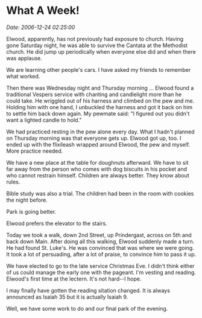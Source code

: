 # What A Week! #

*Date: 2006-12-24 02:25:00*

Elwood, apparently, has not previously had exposure to church. Having
gone Saturday night, he was able to survive the Cantata at the
Methodist church. He did jump up periodically when everyone else did
and when there was applause.

We are learning other people's cars. I have asked my friends to
remember what worked.

Then there was Wednesday night and Thursday morning ... Elwood found a
traditional Vespers service with chanting and candlelight more than he
could take. He wriggled out of his harness and climbed on the pew and
me. Holding him with one hand, I unbuckled the harness and got it back
on him to settle him back down again. My pewmate said: "I figured out
you didn't want a lighted candle to hold."

We had practiced resting in the pew alone every day. What I hadn't
planned on Thursday morning was that everyone gets up. Elwood got up,
too. I ended up with the flixileash wrapped around Elwood, the pew and
myself. More practice needed.

We have a new place at the table for doughnuts afterward. We have to sit
far away from the person who comes with dog biscuits in his pocket and
who cannot restrain himself. Children are always better. They know about
rules.

Bible study was also a trial. The children had been in the room with
cookies the night before.

Park is going better.

Elwood prefers the elevator to the stairs.

Today we took a walk, down 2nd Street, up Prindergast, across on 5th and
back down Main. After doing all this walking, Elwood suddenly made a
turn. He had found St. Luke's. He was convinced that was where we were
going. It took a lot of persuading, after a lot of praise, to convince
him to pass it up.

We have elected to go to the late service Christmas Eve. I didn't think
either of us could manage the early one with the pageant. I'm vesting
and reading. Elwood's first time at the lectern. It's not hard--I
hope.

I may finally have gotten the reading sitation changed. It is always
announced as Isaiah 35 but it is actually Isaiah 9.

Well, we have some work to do and our final park of the evening.
